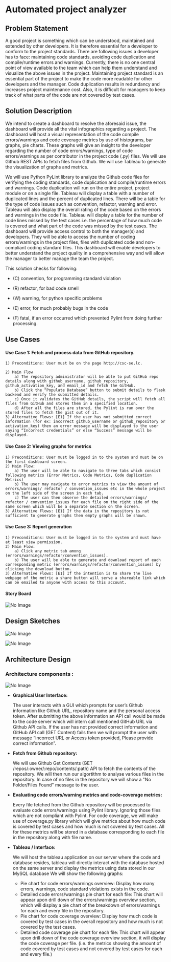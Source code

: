 
# Automated project analyzer

## Problem Statement

A good project is something which can be understood, maintained and extended by other developers. It is therefore essential for a developer to conform to the project standards. There are following issues a developer has to face: maintaining code standards, avoiding code duplication and compile/runtime errors and warnings. Currently, there is no one central point of view available to the team which can help them understand and visualize the above issues in the project.
Maintaining project standard is an essential part of the project to make the code more readable for other developers and the manager. Code duplication results in redundancy and increases project maintenance cost. Also, it is difficult for managers to keep track of what parts of the code are not covered by test cases.

## Solution Description

We intend to create a dashboard to resolve the aforesaid issue, the dashboard will provide all the vital infographics regarding a project. The dashboard will host a visual representation of the code compile errors/warnings and code coverage metrics by use of histograms, bar graphs, pie charts. These graphs will give an insight to the developer regarding the number of code errors/warnings, type of code errors/warnings as per contributor in the project code (.py) files. We will use Github REST APIs to fetch files from Github. We will use Tableau to generate the visualization of graphs and metrics.

We will use Python PyLint library to analyze the Github code files for verifying the coding standards, code duplication and compile/runtime errors and warnings. Code duplication will run on the entire project, project module or on a single file. Tableau will display a table with a number of duplicated lines and the percent of duplicated lines. There will be a table for the type of code issues such as convention, refactor, warning and error. Tableau will also display the overall rating of the code based on the errors and warnings in the code file. Tableau will display a table for the number of code lines missed by the test cases i.e. the percentage of how much code is covered and what part of the code was missed by the test cases. The dashboard will provide access control to both the manager(s) and developers. They will be able to access the number of coding errors/warnings in the project files, files with duplicated code and non-compliant coding standard files. This dashboard will enable developers to better understand the project quality in a comprehensive way and will allow the manager to better manage the team the project.

This solution checks for following: 

  * (C) convention, for programming standard violation

  * (R) refactor, for bad code smell

  * (W) warning, for python specific problems

  * (E) error, for much probably bugs in the code

  * (F) fatal, if an error occurred which prevented Pylint from doing further processing.

## Use Cases

#### Use Case 1: Fetch and process data from GitHub repository.
    1) Preconditions: User must be on the page http://csc-se.lc.
    
    2) Main Flow
        a) The repository administrator will be able to put GitHub repo details along with github_username, github_repository, github_activation_key, and email_id and fetch the GitHub.
        b) Click the “Populate Database” button to submit details to flask backend and verify the submitted details.
        c) Once it validates the GitHub details, the script will fetch all files from GitHub and stores them in a specified location.
        d) After all the files are stored, the Pylint is run over the stored files to fetch the gist out of it.
    3) Alternative Flows: [E1] If the user has not submitted correct information (for ex: incorrect github_username or github_repository or activation_key) then an error message will be displayed to the user saying “Incorrect credentials” or else “Success” message will be displayed.
    
#### Use Case 2: Viewing graphs for metrics
    1) Preconditions: User must be logged in to the system and must be on the first dashboard screen.
    2) Main Flow:
        a) The user will be able to navigate to three tabs which consist following metrics (Error Metrics, Code Metrics, Code duplication Metrics)
        b) The user may navigate to error metrics to view the amount of errors/warnings/ refactor / convention_issues etc in the whole project on the left side of the screen in each tab.
        c) The user can then observe the detailed errors/warnings/ refactor / convention_issues for each file on the right side of the same screen which will be a separate section on the screen.
    3) Alternative Flows: [E1] If the data in the repository is not sufficient to generate graphs then empty graphs will be shown.
    
#### Use Case 3: Report generation
    1) Preconditions: User must be logged in to the system and must have at least view permission.
    2) Main Flow:
        a) Click any metric tab among (errors/warnings/refactor/convention_issues).
        b) The user will be able to generate and download report of each corresponding metric (errors/warnings/refactor/convention_issues) by clicking the download button.
    3) Alternative Flows: [E1] If the intention is to share the live webpage of the metric a share button will serve a shareable link which can be emailed to anyone with access to this account.

#### Story Board
![No Image](https://github.ncsu.edu/mjain6/Software-Engineering/blob/master/Automated%20project%20analyzer/images/StoryBoard.png "Story Board")


## Design Sketches

![No Image](https://github.ncsu.edu/mjain6/Software-Engineering/blob/master/Automated%20project%20analyzer/images/FirstPage.png "Home Page")

![No Image](https://github.ncsu.edu/mjain6/Software-Engineering/blob/master/Automated%20project%20analyzer/images/Chartspage.png "Chart page")

## Architecture Design

### Architecture components :

![No Image](https://github.ncsu.edu/mjain6/Software-Engineering/blob/master/Automated%20project%20analyzer/images/Software-engineering-arch-design.png)

 * **Graphical User Interface:**

   The user interacts with a GUI which prompts for user’s Github information like Github URL, repository name and the          personal access token. After submitting the above information an API call would be made to the code server which will        intern call mentioned GitHub URL via Github API calls. If the user has not provided correct information and GitHub API      call (GET Content) fails then we will prompt the user with message “Incorrect URL or Access token provided, Please          provide correct information”.

 * **Fetch from Github repository:**
   
   We will use Github Get Contents (GET /repos/:owner/:repo/contents/:path) API to fetch the contents of the repository. We    will then run our algortithm to analyse various files in the repository. In case of no files in the repository we will      show a "No Folder/Files Found" message to the user.

 * **Evaluating code errors/warning metrics and code-coverage metrics:**
   
   Every file fetched from the Github repository will be processed to evaluate code errors/warnings using Pylint library.      Ignoring those files which are not compliant with Pylint. For code coverage, we will make use of coverage.py library        which will give metrics about how much code is covered by test cases and how much is not covered by test cases. All for      these metrics will be stored in a database corresponding to each file in the repository along with file name.

 * **Tableau / Interface:**
   
   We will host the tableau application on our server where the code and database resides, tableau will directly interact      with the database hosted on the same server and display the metrics using data stored in our MySQL database
   We will show the following graphs: 
   * Pie chart for code errors/warnings overview: Display how many errors, warnings, code standard violations exists in the      code.
   * Detailed code errors/warnings pie chart for each file: This chart will appear upon drill down of the errors/warnings        overview section, which will display a pie chart of the breakdown of errors/warnings for each and every file in the          repository.
   * Pie chart for code coverage overview: Display how much code is covered by test cases in the overall repository and how      much is not covered by the test cases.
   * Detailed code coverage pie chart for each file: This chart will appear upon drill down of the code coverage overview        section, it will display the code coverage per file. (i.e. the metrics showing the amount of code covered by test cases      and not covered by test cases for each and every file.)
